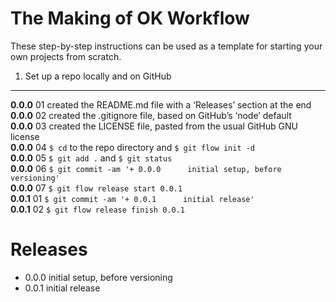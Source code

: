 The Making of OK Workflow
=========================

These step-by-step instructions can be used as a template for starting your own projects from scratch.


1. Set up a repo locally and on GitHub
--------------------------------------

__0.0.0__        01 created the README.md file with a ‘Releases’ section at the end  
__0.0.0__        02 created the .gitignore file, based on GitHub’s ‘node’ default  
__0.0.0__        03 created the LICENSE file, pasted from the usual GitHub GNU license  
__0.0.0__        04 `$ cd` to the repo directory and `$ git flow init -d`  
__0.0.0__        05 `$ git add .` and `$ git status`  
__0.0.0__        06 `$ git commit -am '+ 0.0.0      initial setup, before versioning'`  
__0.0.0__        07 `$ git flow release start 0.0.1`  
__0.0.1__        01 `$ git commit -am '+ 0.0.1      initial release'`  
__0.0.1__        02 `$ git flow release finish 0.0.1`  


Releases
========

+ 0.0.0      initial setup, before versioning
+ 0.0.1      initial release
